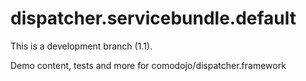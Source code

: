 dispatcher.servicebundle.default
================================

This is a development branch (1.1).

Demo content, tests and more for comodojo/dispatcher.framework
